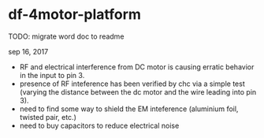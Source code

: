 # df-4motor-platform

TODO: migrate word doc to readme

sep 16, 2017
 - RF and electrical interference from DC motor is causing erratic behavior in the input to pin 3.
 - presence of RF inteference has been verified by chc via a simple test (varying the distance between the dc motor and the wire leading into pin 3). 
 - need to find some way to shield the EM inteference (aluminium foil, twisted pair, etc.)
 - need to buy capacitors to reduce electrical noise
